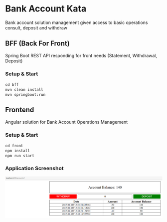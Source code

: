 # Bank Account Kata

Bank account solution management given access to basic operations consult, deposit and withdraw

## BFF (Back For Front)

Spring Boot REST API responding for front needs (Statement, Withdrawal, Deposit)

### Setup & Start

```
cd bff
mvn clean install
mvn springboot:run
```

## Frontend

Angular solution for Bank Account Operations Management

### Setup & Start

```
cd front
npm install
npm run start
```

### Application Screenshot

![img.png](sceenshot.png)

